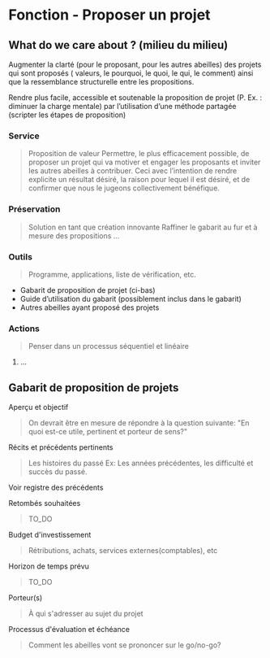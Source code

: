 # Fonction - Proposer un projet

## What do we care about ? (milieu du milieu)
Augmenter la clarté (pour le proposant, pour les autres abeilles) des projets qui sont proposés ( valeurs, le pourquoi, le quoi, le qui, le comment) ainsi que la ressemblance structurelle entre les propositions.

Rendre plus facile, accessible et soutenable la proposition de projet (P. Ex. : diminuer la charge mentale) par l’utilisation d’une méthode partagée (scripter les étapes de proposition)

### Service
> Proposition de valeur
Permettre, le plus efficacement possible, de proposer un projet qui va motiver et engager les proposants et inviter les autres abeilles à contribuer. Ceci avec l’intention de rendre explicite un résultat désiré, la raison pour lequel il est désiré, et de confirmer que nous le jugeons collectivement bénéfique.

### Préservation
> Solution en tant que création innovante
Raffiner le gabarit au fur et à mesure des propositions
...

### Outils
> Programme, applications, liste de vérification, etc.
* Gabarit de proposition de projet (ci-bas)
* Guide d’utilisation du gabarit (possiblement inclus dans le gabarit)
* Autres abeilles ayant proposé des projets

### Actions
> Penser dans un processus séquentiel et linéaire
1. ...

## Gabarit de proposition de projets

Aperçu et objectif
> On devrait être en mesure de répondre à la question suivante:
>"En quoi est-ce utile, pertinent et porteur de sens?"

Récits et précédents pertinents
> Les histoires du passé Ex: Les années précédentes, les difficulté et succès du passé.

Voir registre des précédents

Retombés souhaitées
> TO_DO

Budget d'investissement
> Rétributions, achats, services externes(comptables), etc

Horizon de temps prévu
> TO_DO

Porteur(s)
> À qui s'adresser au sujet du projet

Processus d'évaluation et échéance
> Comment les abeilles vont se prononcer sur le go/no-go?
